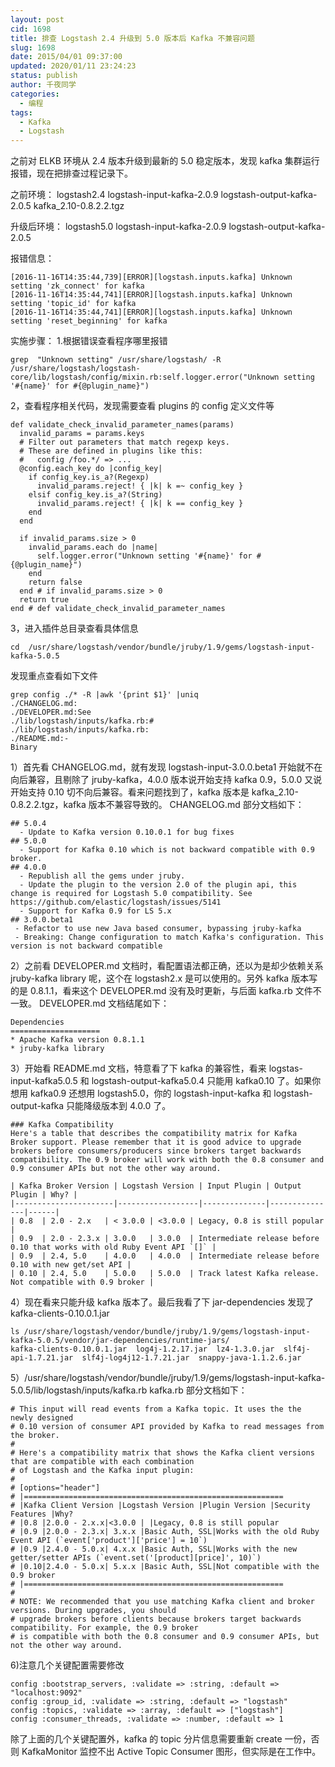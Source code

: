 ```yaml
---
layout: post
cid: 1698
title: 排查 Logstash 2.4 升级到 5.0 版本后 Kafka 不兼容问题
slug: 1698
date: 2015/04/01 09:37:00
updated: 2020/01/11 23:24:23
status: publish
author: 千夜同学
categories: 
  - 编程
tags: 
  - Kafka
  - Logstash
---
```



之前对 ELKB 环境从 2.4 版本升级到最新的 5.0 稳定版本，发现 kafka 集群运行报错，现在把排查过程记录下。

之前环境：
logstash2.4
logstash-input-kafka-2.0.9
logstash-output-kafka-2.0.5
kafka_2.10-0.8.2.2.tgz

升级后环境：
logstash5.0
logstash-input-kafka-2.0.9
logstash-output-kafka-2.0.5

报错信息：

    [2016-11-16T14:35:44,739][ERROR][logstash.inputs.kafka] Unknown setting 'zk_connect' for kafka
    [2016-11-16T14:35:44,741][ERROR][logstash.inputs.kafka] Unknown setting 'topic_id' for kafka
    [2016-11-16T14:35:44,741][ERROR][logstash.inputs.kafka] Unknown setting 'reset_beginning' for kafka

<!--more-->

实施步骤：
1.根据错误查看程序哪里报错

    grep  "Unknown setting" /usr/share/logstash/ -R
    /usr/share/logstash/logstash-core/lib/logstash/config/mixin.rb:self.logger.error("Unknown setting '#{name}' for #{@plugin_name}")

2，查看程序相关代码，发现需要查看 plugins 的 config 定义文件等

    def validate_check_invalid_parameter_names(params)
      invalid_params = params.keys
      # Filter out parameters that match regexp keys.
      # These are defined in plugins like this:
      #   config /foo.*/ => ...
      @config.each_key do |config_key|
        if config_key.is_a?(Regexp)
          invalid_params.reject! { |k| k =~ config_key }
        elsif config_key.is_a?(String)
          invalid_params.reject! { |k| k == config_key }
        end
      end
    
      if invalid_params.size > 0
        invalid_params.each do |name|
          self.logger.error("Unknown setting '#{name}' for #{@plugin_name}")
        end
        return false
      end # if invalid_params.size > 0
      return true
    end # def validate_check_invalid_parameter_names

3，进入插件总目录查看具体信息

    cd  /usr/share/logstash/vendor/bundle/jruby/1.9/gems/logstash-input-kafka-5.0.5

发现重点查看如下文件

    grep config ./* -R |awk '{print $1}' |uniq 
    ./CHANGELOG.md:
    ./DEVELOPER.md:See
    ./lib/logstash/inputs/kafka.rb:#
    ./lib/logstash/inputs/kafka.rb:
    ./README.md:-
    Binary

1）首先看 CHANGELOG.md，就有发现 logstash-input-3.0.0.beta1 开始就不在向后兼容，且剔除了 jruby-kafka，4.0.0 版本说开始支持 kafka 0.9，5.0.0 又说开始支持 0.10 切不向后兼容。看来问题找到了，kafka 版本是
 kafka_2.10-0.8.2.2.tgz，kafka 版本不兼容导致的。
CHANGELOG.md 部分文档如下：

    ## 5.0.4
      - Update to Kafka version 0.10.0.1 for bug fixes
    ## 5.0.0
      - Support for Kafka 0.10 which is not backward compatible with 0.9 broker.
    ## 4.0.0
      - Republish all the gems under jruby.
      - Update the plugin to the version 2.0 of the plugin api, this change is required for Logstash 5.0 compatibility. See https://github.com/elastic/logstash/issues/5141
      - Support for Kafka 0.9 for LS 5.x
    ## 3.0.0.beta1
     - Refactor to use new Java based consumer, bypassing jruby-kafka
     - Breaking: Change configuration to match Kafka's configuration. This version is not backward compatible

2）之前看 DEVELOPER.md 文档时，看配置语法都正确，还以为是却少依赖关系 jruby-kafka library 呢，这个在
 logstash2.x 是可以使用的。另外 kafka 版本写的是 0.8.1.1，看来这个 DEVELOPER.md 没有及时更新，与后面
 kafka.rb 文件不一致。
DEVELOPER.md 文档结尾如下：

    Dependencies
    ====================
    * Apache Kafka version 0.8.1.1
    * jruby-kafka library

3）开始看 README.md 文档，特意看了下 kafka 的兼容性，看来 logstas-input-kafka5.0.5 和 logstash-output-kafka5.0.4 只能用 kafka0.10 了。如果你想用 kafka0.9 还想用 logstash5.0，你的 logstash-input-kafka 和
 logstash-output-kafka 只能降级版本到 4.0.0 了。

    ### Kafka Compatibility
    Here's a table that describes the compatibility matrix for Kafka Broker support. Please remember that it is good advice to upgrade brokers before consumers/producers since brokers target backwards compatibility. The 0.9 broker will work with both the 0.8 consumer and 0.9 consumer APIs but not the other way around.

    | Kafka Broker Version | Logstash Version | Input Plugin | Output Plugin | Why? |
    |----------------------|------------------|--------------|---------------|------|
    | 0.8  | 2.0 - 2.x   | < 3.0.0 | <3.0.0 | Legacy, 0.8 is still popular |
    | 0.9  | 2.0 - 2.3.x | 3.0.0   | 3.0.0  | Intermediate release before 0.10 that works with old Ruby Event API `[]` |
    | 0.9  | 2.4, 5.0    | 4.0.0   | 4.0.0  | Intermediate release before 0.10 with new get/set API |
    | 0.10 | 2.4, 5.0    | 5.0.0   | 5.0.0  | Track latest Kafka release. Not compatible with 0.9 broker | 

4）现在看来只能升级 kafka 版本了。最后我看了下 jar-dependencies 发现了 kafka-clients-0.10.0.1.jar

    ls /usr/share/logstash/vendor/bundle/jruby/1.9/gems/logstash-input-kafka-5.0.5/vendor/jar-dependencies/runtime-jars/
    kafka-clients-0.10.0.1.jar  log4j-1.2.17.jar  lz4-1.3.0.jar  slf4j-api-1.7.21.jar  slf4j-log4j12-1.7.21.jar  snappy-java-1.1.2.6.jar

5）/usr/share/logstash/vendor/bundle/jruby/1.9/gems/logstash-input-kafka-5.0.5/lib/logstash/inputs/kafka.rb
kafka.rb 部分文档如下：

    # This input will read events from a Kafka topic. It uses the the newly designed
    # 0.10 version of consumer API provided by Kafka to read messages from the broker.
    #
    # Here's a compatibility matrix that shows the Kafka client versions that are compatible with each combination
    # of Logstash and the Kafka input plugin: 
    # 
    # [options="header"]
    # |==========================================================
    # |Kafka Client Version |Logstash Version |Plugin Version |Security Features |Why?
    # |0.8 |2.0.0 - 2.x.x|<3.0.0 | |Legacy, 0.8 is still popular 
    # |0.9 |2.0.0 - 2.3.x| 3.x.x |Basic Auth, SSL|Works with the old Ruby Event API (`event['product']['price'] = 10`)  
    # |0.9 |2.4.0 - 5.0.x| 4.x.x |Basic Auth, SSL|Works with the new getter/setter APIs (`event.set('[product][price]', 10)`)
    # |0.10|2.4.0 - 5.0.x| 5.x.x |Basic Auth, SSL|Not compatible with the 0.9 broker 
    # |==========================================================
    # 
    # NOTE: We recommended that you use matching Kafka client and broker versions. During upgrades, you should
    # upgrade brokers before clients because brokers target backwards compatibility. For example, the 0.9 broker
    # is compatible with both the 0.8 consumer and 0.9 consumer APIs, but not the other way around.

6)注意几个关键配置需要修改

    config :bootstrap_servers, :validate => :string, :default => "localhost:9092"
    config :group_id, :validate => :string, :default => "logstash"
    config :topics, :validate => :array, :default => ["logstash"]
    config :consumer_threads, :validate => :number, :default => 1

除了上面的几个关键配置外，kafka 的 topic 分片信息需要重新 create 一份，否则 KafkaMonitor 监控不出 Active Topic Consumer 图形，但实际是在工作中。

